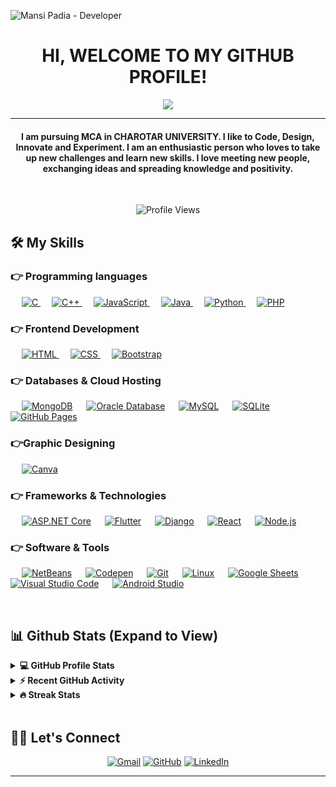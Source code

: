<!-- ![Mansi Padia - Developer](https://raw.githubusercontent.com/p-mansi/mansipb/refs/heads/main/mansi2.webp)-->
<!-- ![Mansi Padia - Developer](https://github.com/p-mansi/mansipb/blob/53a4b36f030ec51be671d0798a1e099973b7ad49/mansi_padia_banner_resized.png) -->

![Mansi Padia - Developer](https://github.com/p-mansi/mansipb/blob/main/mansi_padia_banner_resized%20(1).png)

<h1 align="center">HI, WELCOME TO MY GITHUB PROFILE!</h1>
<p align="center">
  <a href="https://github.com/DenverCoder1/readme-typing-svg"><img src="https://readme-typing-svg.herokuapp.com?lines=MCA+Student;Java+Web+Developer;Enthusiastic%20Learner;Always%20learning%20new%20things&center=true&width=500&height=50"></a>
</p>
<hr/>
<h4 align="center">I am pursuing MCA in CHAROTAR UNIVERSITY. I like to Code, Design, Innovate and Experiment. I am an enthusiastic person who loves to take up new challenges and learn new skills. I love meeting new people, exchanging ideas and spreading knowledge and positivity.</h4>
<br>

<p align="center">
  <img src="https://hits.seeyoufarm.com/api/count/incr/badge.svg?url=github.com/p-mansi&count_bg=%2379C83D&title_bg=%23555555&icon=github.svg&icon_color=%23E7E7E7&title=Profile+Views&edge_flat=false" alt="Profile Views" />

</p>

## 🛠️ My Skills

### 👉 Programming languages

<p align="left"> 
  &emsp; 
  <a href="https://www.cprogramming.com/" target="_blank"> 
    <img alt="C" src="https://img.shields.io/badge/C%20-%232370ED.svg?logo=c&logoColor=white">
  </a> 
  &emsp;
  <a href="https://www.w3schools.com/cpp/" target="_blank"> 
    <img alt="C++" src="https://img.shields.io/badge/C++%20-%2300599C.svg?logo=c%2B%2B&logoColor=white">
  </a> 
  &emsp;
  <a href="https://developer.mozilla.org/en-US/docs/Web/JavaScript" target="_blank"> 
     <img alt="JavaScript" src="https://img.shields.io/badge/JavaScript%20-%23F7DF1E.svg?logo=javascript&logoColor=black">
   </a>
  &emsp;
  <a href="https://www.java.com" target="_blank"> 
    <img alt="Java" src="https://img.shields.io/badge/Java-%23007396.svg?logo=java&logoColor=white">
  </a>
  &emsp;
   <a href="https://www.python.org" target="_blank">
    <img alt="Python" src="https://img.shields.io/badge/Python%20-%2314354C.svg?logo=python&logoColor=white">
  </a>
  &emsp;
  <a href="https://www.php.net/">
    <img alt="PHP" src="https://img.shields.io/badge/PHP-%23777BB4.svg?logo=php&logoColor=white"/>
  </a>
</p>

### 👉 Frontend Development
<p align="left"> 
  &emsp; 
  <a href="https://www.w3.org/html/" target="_blank"> 
   <img alt="HTML" src="https://img.shields.io/badge/HTML5%20-%23E34F26.svg?logo=html5&logoColor=white">
  </a>   
  &emsp;
  <a href="https://www.w3schools.com/css/" target="_blank">
    <img alt="CSS" src="https://img.shields.io/badge/CSS%20-%231572B6.svg?logo=css3&logoColor=white">
  </a> 
   &emsp;
  <a href="https://getbootstrap.com" target="_blank"> 
    <img alt="Bootstrap" src="https://img.shields.io/badge/Bootstrap-%23563D7C.svg?style=flat&logo=bootstrap&logoColor=white"/>
  </a>
</p>

### 👉 Databases & Cloud Hosting
<p align="left">
  &emsp;
    <a href="#"><img alt="MongoDB" src="https://img.shields.io/badge/MongoDB-47A248.svg?logo=mongodb&logoColor=white"></a>
  &emsp;
    <a href="#"><img alt="Oracle Database" src="https://img.shields.io/badge/Oracle%20DB-F80000.svg?logo=oracle&logoColor=white"></a>
  &emsp;
    <a href="https://www.mysql.com/"><img alt="MySQL" src="https://img.shields.io/badge/MySQL-%2300f.svg?style=flat&llogo=mysql&logoColor=white"></a>
  &emsp;
    <a href="https://www.sqlite.org/"><img alt="SQLite" src ="https://img.shields.io/badge/sqlite-%2307405e.svg?style=flat&logo=sqlite&logoColor=white"/></a>
  &emsp;
    <a href="https://www.github.com"><img alt="GitHub Pages" src="https://img.shields.io/badge/GitHub%20Pages-%23327FC7.svg?style=flat&llogo=github&logoColor=white"></a>
  &emsp;
 </p>
  
### 👉Graphic Designing
<p align="left">
  &emsp;
  	
  
 <!--  <a href="https://www.adobe.com/in/products/illustrator.html" target="_blank"> 
    <img alt="Adobe Illustrator" src="https://img.shields.io/badge/Adobe Illustrator-%23FF9A00.svg?style=flat&logo=adobeillustrator&logoColor=white"/>
  </a> 
  &emsp;
  <a href="https://www.adobe.com/in/products/indesign.html" target="_blank"> 
    <img alt="Adobe Indesign" src="https://img.shields.io/badge/Adobe Indesign-%e749a0.svg?style=flat&logo=adobeindesign&logoColor=white"/> 
  </a> 
    &emsp;
  <a href="https://www.adobe.com/in/products/photoshop-lightroom.html" target="_blank"> 
    <img alt="Adobe Lightroom" src="https://img.shields.io/badge/Adobe Lightroom-%2300f.svg?style=flat&logo=adobelightroom&logoColor=white"/>
  </a>
   &emsp;
  <a href="https://www.adobe.com/in/products/premiere.html" target="_blank"> 
   <img alt="Adobe Premiere Pro" src="https://img.shields.io/badge/Adobe Premiere Pro-%2300f.svg?style=flat&logo=adobepremierepro&logoColor=white"/>
  </a>
    &emsp; -->
  <a href="#">
  	<img alt="Canva" src="https://img.shields.io/badge/Canva-%2300C4CC.svg?style=flat&logo=Canva&logoColor=white"/>
  </a>
 </p>

 ### 👉 Frameworks & Technologies 
&emsp; 
<a href="#"><img alt="ASP.NET Core" src="https://img.shields.io/badge/ASP.NET-5C2D91.svg?logo=dotnet&logoColor=white"></a>
&emsp;
<a href="#"><img alt="Flutter" src="https://img.shields.io/badge/Flutter-02569B.svg?logo=flutter&logoColor=white"></a>
&emsp;
<a href="#"><img alt="Django" src="https://img.shields.io/badge/Django-092E20.svg?logo=django&logoColor=white"></a>
&emsp;
<a href="#"><img alt="React" src="https://img.shields.io/badge/React-61DAFB.svg?logo=react&logoColor=white"></a>
&emsp;
<a href="#"><img alt="Node.js" src="https://img.shields.io/badge/Node.js-43853D.svg?logo=node.js&logoColor=white"></a>


 ### 👉 Software & Tools
 
<p>
  &emsp;
    <a href="#"><img alt="NetBeans" src="https://img.shields.io/badge/NetBeans-1B6AC6.svg?logo=apache-netbeans-ide&logoColor=white"></a>
  &emsp;
    <a href="#"><img alt="Codepen" src="https://img.shields.io/badge/Codepen-000000.svg?logo=codepen&logoColor=white"></a>
  &emsp;
    <a href="#"><img alt="Git" src="https://img.shields.io/badge/Git%20-%23F05033.svg?logo=git&logoColor=white"></a>
  &emsp;
    <a href="#"><img alt="Linux" src="https://img.shields.io/badge/Linux-FCC624?style=flat&logo=linux&logoColor=black"></a>
  &emsp;
    <a href="#"><img alt="Google Sheets" src="https://img.shields.io/badge/Google%20Sheets%20-%2334A853.svg?logo=google%20sheets&logoColor=white"></a>
  &emsp;
    <a href="#"><img alt="Visual Studio Code" src="https://img.shields.io/badge/Visual%20Studio%20Code-0078d7.svg?logo=visual-studio-code&logoColor=white"></a>
  &emsp;
    <a href="#"><img alt="Android Studio" src="https://img.shields.io/badge/Android%20Studio-3DDC84.svg?logo=android-studio&logoColor=white"></a>
</p>

<br/>

## 📊 Github Stats (Expand to View) 


<details> 
  <summary><b>💻 GitHub Profile Stats</b></summary>
  <br/>
  <p align="center">    <a href="https://github.com/anuraghazra/github-readme-stats">
        <img alt="Mansi's GitHub Stats" src="https://github-readme-stats.vercel.app/api?username=p-mansi&show_icons=true&count_private=true&theme=algolia" height="192px"/>
    </a>
<br/>
  &nbsp;
	  <img src="https://github-readme-stats.vercel.app/api/top-langs?username=p-mansi&show_icons=true&locale=en&layout=compact&theme=algolia" alt="p-mansi" height="192px"/>

  <br/>
  <b>Note:</b> Top languages is only a metric of the languages my public code consists of and doesn't reflect experience or skill level.
  </p>
</details>


<details>
  <summary><b>⚡ Recent GitHub Activity</b></summary>
  <br/><a href="https://github.com/p-mansi">
<img alt="Mansi's Activity Graph" src="https://github-readme-activity-graph.vercel.app/graph?username=p-mansi&custom_title=Mansi%20Contribution%20Graph&theme=react-dark" />
</a>

  <br/>

</details>

<details>
  <summary><b>🔥 Streak Stats</b></summary>
  <br/>
	<a href="https://github.com/p-mansi">
	<p align="center">
  		<img src="https://github-readme-streak-stats.herokuapp.com/?user=p-mansi&theme=algolia" alt="p-mansi" />
	</p>
</a>

  <br/>

</details>

<br/>

## 🙋‍♀️ Let's Connect
<p align="center">
	<a href="mailto:mgpadia@gmail.com"><img src="https://img.icons8.com/bubbles/50/000000/gmail.png" alt="Gmail"/></a>
	<a href="https://github.com/p-mansi"><img src="https://img.icons8.com/bubbles/50/000000/github.png" alt="GitHub"/></a>
	<a href="https://linkedin.com/in/mansi-padia"><img src="https://img.icons8.com/bubbles/50/000000/linkedin.png" alt="LinkedIn"/></a>
	
</p>

<hr/>








